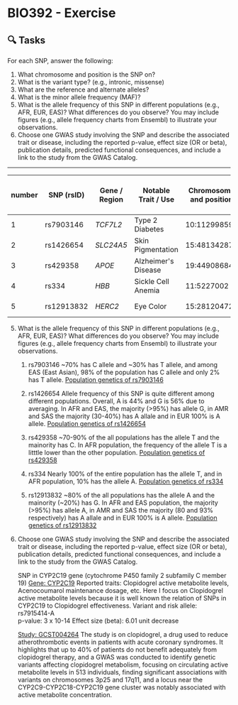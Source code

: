 # BIO392 - Exercise
## 🔍 Tasks
For each SNP, answer the following:

1. What chromosome and position is the SNP on?
2. What is the variant type? (e.g., intronic, missense)
3. What are the reference and alternate alleles?
4. What is the minor allele frequency (MAF)?
5. What is the allele frequency of this SNP in different populations (e.g., AFR, EUR, EAS)? What differences do you observe? You may include figures (e.g., allele frequency charts from Ensembl) to illustrate your observations.
6. Choose one GWAS study involving the SNP and describe the associated trait or disease, including the reported p-value, effect size (OR or beta), publication details, predicted functional consequences, and include a link to the study from the GWAS Catalog.

---

| number | SNP (rsID)  | Gene / Region | Notable Trait / Use |Chromosome and position |Variant type |Reference and alternate allele |MAF |
|---------|-------------|----------------|----------------------|-------------|----------------|-----|----|
| 1       | rs7903146   | *TCF7L2*       | Type 2 Diabetes      |10:112998590 |Intron vaariant |C G/T |NA | 
| 2       | rs1426654   | *SLC24A5*      | Skin Pigmentation    |15:48134287 |Missense variant |A G/T |NA |
| 3       | rs429358    | *APOE*         | Alzheimer's Disease  |19:44908684 |Missense variant |T C |NA |
| 4       | rs334       | *HBB*          | Sickle Cell Anemia   |11:5227002 |Missense variant |T A/C/G |NA |
| 5       | rs12913832  | *HERC2*        | Eye Color            |15:28120472 |Intron variant |G A/C |NA |

5. What is the allele frequency of this SNP in different populations (e.g., AFR, EUR, EAS)? What differences do you observe? You may include figures (e.g., allele frequency charts from Ensembl) to illustrate your observations.
    1. rs7903146
        ~70% has C allele and ~30% has T allele, and among EAS (East Asian), 98% of the population has C allele and only 2% has T allele. [Population genetics of rs7903146](https://www.ensembl.org/Homo_sapiens/Variation/Population?db=core;r=10:112998090-112999090;v=rs7903146;vdb=variation;vf=654566937)
    
    2. rs1426654 
        Allele frequency of this SNP is quite different among different populations. Overall, A is 44% and G is 56% due to averaging. In AFR and EAS, the majority (>95%) has allele G, in AMR and SAS the majority (30-40%) has A allale and in EUR 100% is A allele. [Population genetics of rs1426654](https://oct2024.archive.ensembl.org/Homo_sapiens/Variation/Population?db=core;r=15:48133787-48134787;v=rs1426654;vdb=variation;vf=887144584)

    3. rs429358
        ~70-90% of the all populations has the allele T and the mainority has C. In AFR population, the frequency of the allele T is a litttle lower than the other population. [Population genetics of rs429358](https://oct2024.archive.ensembl.org/Homo_sapiens/Variation/Population?db=core;r=19:44908184-44909184;v=rs429358;vdb=variation;vf=1024576105)

    4. rs334
        Nearly 100% of the entire population has the allele T, and in AFR population, 10% has the allele A. [Population genetics of rs334](https://oct2024.archive.ensembl.org/Homo_sapiens/Variation/Population?db=core;r=11:5226502-5227502;v=rs334;vdb=variation;vf=706421787)

    5. rs12913832
        ~80% of the all populations has the allele A and the mainority (~20%) has G. In AFR and EAS population, the majority (>95%) has allele A, in AMR and SAS the majority (80 and 93% respectively) has A allale and in EUR 100% is A allele. [Population genetics of rs12913832](https://oct2024.archive.ensembl.org/Homo_sapiens/Variation/Population?db=core;v=rs12913832;vdb=variation)


6. Choose one GWAS study involving the SNP and describe the associated trait or disease, including the reported p-value, effect size (OR or beta), publication details, predicted functional consequences, and include a link to the study from the GWAS Catalog.
   
    SNP in CYP2C19 gene (cytochrome P450 family 2 subfamily C member 19) [Gene: CYP2C19](https://www.ebi.ac.uk/gwas/genes/CYP2C19)
    Reported traits: Clopidogrel active metabolite levels, Acenocoumarol maintenance dosage, etc. Here I focus on Clopidogrel active metabolite levels because it is well known the relation of SNPs in CYP2C19 to Clopidogrel effectiveness.
    Variant and risk allele: rs7915414-A	
    p-value: 3 x 10-14
    Effect size (beta): 6.01 unit decrease

    [Study: GCST004264](https://www.ebi.ac.uk/gwas/studies/GCST004264)
    The study is on clopidogrel, a drug used to reduce atherothrombotic events in patients with acute coronary syndromes. It highlights that up to 40% of patients do not benefit adequately from clopidogrel therapy, and a GWAS was conducted to identify genetic variants affecting clopidogrel metabolism, focusing on circulating active metabolite levels in 513 individuals, finding significant associations with variants on chromosomes 3p25 and 17q11, and a locus near the CYP2C9-CYP2C18-CYP2C19 gene cluster was notably associated with active metabolite concentration.
